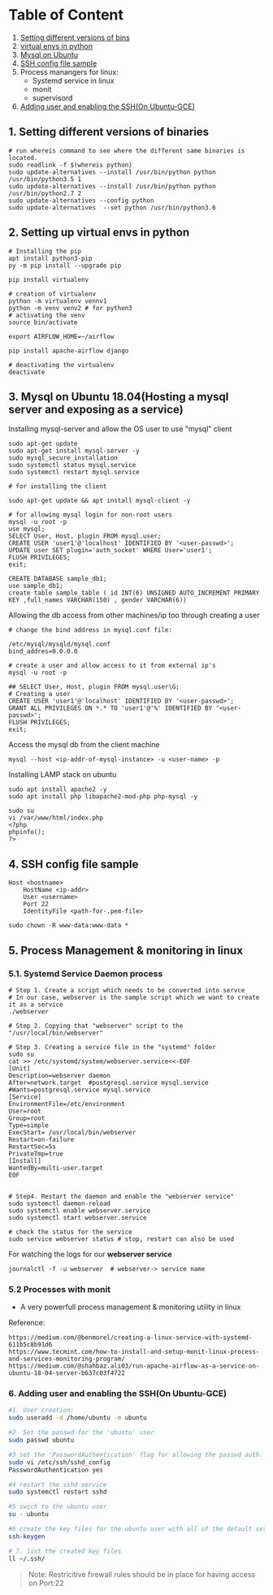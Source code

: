 Table of Content
=================

1. [Setting different versions of bins](#1-setting-different-versions-of-binaries)
2. [virtual envs in python](#2-setting-up-virtual-envs-in-python)
3. [Mysql on Ubuntu](#3-mysql-on-ubuntu-1804hosting-a-mysql-server-and-exposing-as-a-service)
4. [SSH config file sample](#4-ssh-config-file-sample)
5. Process manangers for linux:
    * Systemd service in linux 
    * monit
    * supervisord
6. [Adding user and enabling the SSH(On Ubuntu-GCE)](#6-adding-user-and-enabling-the-sshon-ubuntu-gce)




## 1. Setting different versions of binaries
```
# run whereis command to see where the different same binaries is located.
sudo readlink -f $(whereis python)
sudo update-alternatives --install /usr/bin/python python /usr/bin/python3.5 1
sudo update-alternatives --install /usr/bin/python python /usr/bin/python2.7 2
sudo update-alternatives --config python
sudo update-alternatives  --set python /usr/bin/python3.6
```

## 2. Setting up virtual envs in python 
```
# Installing the pip
apt install python3-pip
py -m pip install --upgrade pip

pip install virtualenv

# creation of virtualenv
python -m virtualenv vennv1
python -m venv venv2 # for python3 
# activating the venv
source bin/activate

export AIRFLOW_HOME=~/airflow

pip install apache-airflow django

# deactivating the virtualenv
deactivate
```

## 3. Mysql on Ubuntu 18.04(Hosting a mysql server and exposing as a service)

Installing mysql-server and allow the OS user to use "mysql" client

```
sudo apt-get update
sudo apt-get install mysql-server -y
sudo mysql_secure_installation
sudo systemctl status mysql.service
sudo systemctl restart mysql.service

# for installing the client

sudo apt-get update && apt install mysql-client -y

# for allowing mysql login for non-root users
mysql -u root -p
use mysql;
SELECT User, Host, plugin FROM mysql.user;
CREATE USER 'user1'@'localhost' IDENTIFIED BY '<user-passwd>';
UPDATE user SET plugin='auth_socket' WHERE User='user1';
FLUSH PRIVILEGES;
exit;

CREATE DATABASE sample_db1;
use sample_db1;
create table sample_table ( id INT(6) UNSIGNED AUTO_INCREMENT PRIMARY KEY ,full_names VARCHAR(150) , gender VARCHAR(6))

```

Allowing the db access from other machines/ip too through creating a user
```
# change the bind address in mysql.conf file:

/etc/mysql/mysqld/mysql.conf
bind_addres=0.0.0.0

# create a user and allow access to it from external ip's 
mysql -u root -p

## SELECT User, Host, plugin FROM mysql.user\G;
# Creating a user 
CREATE USER 'user1'@'localhost' IDENTIFIED BY '<user-passwd>';
GRANT ALL PRIVILEGES ON *.* TO 'user1'@'%' IDENTIFIED BY '<user-passwd>';
FLUSH PRIVILEGES;
exit;
```

Access the mysql db from the client machine
```
mysql --host <ip-addr-of-mysql-instance> -u <user-name> -p
```



Installing LAMP stack on ubuntu
```
sudo apt install apache2 -y
sudo apt install php libapache2-mod-php php-mysql -y

sudo su
vi /var/www/html/index.php
<?php
phpinfo();
?>

```



## 4. SSH config file sample
```
Host <hostname>
    HostName <ip-addr> 
    User <username>
    Port 22
    IdentityFile <path-for-.pem-file> 
```

```
sudo chown -R www-data:www-data *
```


## 5. Process Management & monitoring in linux

### 5.1. Systemd Service Daemon process

```
# Step 1. Create a script which needs to be converted into servce
# In our case, webserver is the sample script which we want to create it as a service
./webserver

# Step 2. Copying that "webserver" script to the "/usr/local/bin/webserver"

# Step 3. Creating a service file in the "systemd" folder
sudo su 
cat >> /etc/systemd/system/webserver.service<<-EOF
[Unit]
Description=webserver daemon
After=network.target  #postgresql.service mysql.service
#Wants=postgresql.service mysql.service
[Service]
EnvironmentFile=/etc/environment
User=root
Group=root
Type=simple
ExecStart= /usr/local/bin/webserver
Restart=on-failure
RestartSec=5s
PrivateTmp=true
[Install]
WantedBy=multi-user.target
EOF


# Step4. Restart the daemon and enable the "webserver service" 
sudo systemctl daemon-reload
sudo systemctl enable webserver.service
sudo systemctl start webserver.service

# check the status for the service
sudo service webserver status # stop, restart can also be used

```

For watching the logs for our **webserver service** 

```
journalctl -f -u webserver  # webserver-> service name
```

### 5.2 Processes with monit
* A very powerfull process management & monitoring utility in linux



Reference:
```
https://medium.com/@benmorel/creating-a-linux-service-with-systemd-611b5c8b91d6
https://www.tecmint.com/how-to-install-and-setup-monit-linux-process-and-services-monitoring-program/
https://medium.com/@shahbaz.ali03/run-apache-airflow-as-a-service-on-ubuntu-18-04-server-b637c03f4722
```



### 6. Adding user and enabling the SSH(On Ubuntu-GCE)

```bash
#1. User creation:
sudo useradd -d /home/ubuntu -m ubuntu

#2  Set the passwd for the 'ubuntu' user
sudo passwd ubuntu 

#3 set the 'PasswordAuthentication' flag for allowing the passwd auth.
sudo vi /etc/ssh/sshd_config
PasswordAuthentication yes 

#4 restart the sshd service
sudo systemctl restart sshd

#5 swich to the ubuntu user
su - ubuntu

#6 create the key files for the ubuntu user with all of the default setting
ssh-keygen

# 7. list the created key files
ll ~/.ssh/
```

>Note: Restricitive firewall rules should be in place for having access on Port:22 
